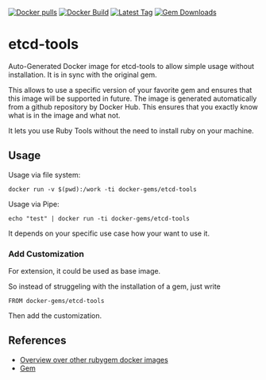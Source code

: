 [![Docker pulls](https://img.shields.io/docker/pulls/rubygem/etcd-tools.svg)](https://hub.docker.com/r/rubygem/etcd-tools/)
[![Docker Build](https://img.shields.io/docker/automated/rubygem/etcd-tools.svg)](https://hub.docker.com/r/rubygem/etcd-tools/)
[![Latest Tag](https://img.shields.io/github/tag/docker-rubygem/etcd-tools.svg)](https://hub.docker.com/r/rubygem/etcd-tools/)
[![Gem Downloads](https://img.shields.io/gem/dt/etcd-tools.svg)](https://rubygems.org/gems/etcd-tools/)
# etcd-tools

Auto-Generated Docker image for etcd-tools to allow simple usage without installation.
It is in sync with the original gem.

This allows to use a specific version of your favorite gem and ensures that this image will be supported in future.
The image is generated automatically from a github repository by Docker Hub.
This ensures that you exactly know what is in the image and what not.

It lets you use Ruby Tools without the need to install ruby on your machine.

## Usage

Usage via file system:

`docker run -v $(pwd):/work -ti docker-gems/etcd-tools`

Usage via Pipe:

`echo "test" | docker run -ti docker-gems/etcd-tools`

It depends on your specific use case how your want to use it.

### Add Customization

For extension, it could be used as base image.

So instead of struggeling with the installation of a gem, just write

`FROM docker-gems/etcd-tools`

Then add the customization.

## References

 - [Overview over other rubygem docker images](https://github.com/thinkbot/docker-rubygem)
 - [Gem](https://rubygems.org/gems/etcd-tools/)
